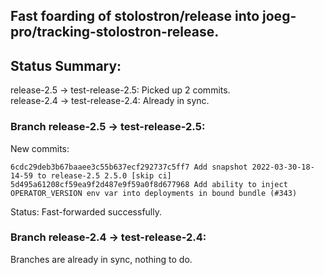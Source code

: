 ## Fast foarding of stolostron/release into joeg-pro/tracking-stolostron-release.

## Status Summary:

release-2.5 -> test-release-2.5: Picked up 2 commits.  
release-2.4 -> test-release-2.4: Already in sync.  

### Branch release-2.5 -> test-release-2.5:

New commits:

```
6cdc29deb3b67baaee3c55b637ecf292737c5ff7 Add snapshot 2022-03-30-18-14-59 to release-2.5 2.5.0 [skip ci]
5d495a61208cf59ea9f2d487e9f59a0f8d677968 Add ability to inject OPERATOR_VERSION env var into deployments in bound bundle (#343)
```

Status: Fast-forwarded successfully.

### Branch release-2.4 -> test-release-2.4:

Branches are already in sync, nothing to do.
